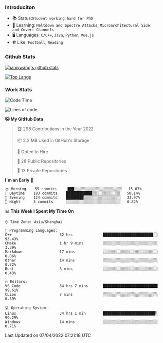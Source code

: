### Introduciton

- 📚 Status:`Student working hard for PhD`
- 🔎 Learning: `Meltdown and Spectre Attacks`, `Microarchitectural Side and Covert Channels`
- 🖥️ Languages: `C/C++`, `Java`, `Python`, `Vue.js`
- ⚽ Like: `Football`, `Reading`

### Github Stats

[![iamywang's github stats](https://github-readme-stats.vercel.app/api?username=iamywang&count_private=true&show_icons=true)]()

[![Top Langs](https://github-readme-stats.vercel.app/api/top-langs/?username=iamywang&layout=compact)]()

### Work Stats

<!--START_SECTION:waka-->
![Code Time](http://img.shields.io/badge/Code%20Time-250%20hrs%2045%20mins-blue)

![Lines of code](https://img.shields.io/badge/From%20Hello%20World%20I%27ve%20Written-523%20Thousand%20lines%20of%20code-blue)

**🐱 My GitHub Data** 

> 🏆 298 Contributions in the Year 2022
 > 
> 📦 2.2 MB Used in GitHub's Storage 
 > 
> 💼 Opted to Hire
 > 
> 📜 28 Public Repositories 
 > 
> 🔑 13 Private Repositories  
 > 
**I'm an Early 🐤** 

```text
🌞 Morning    55 commits     ███░░░░░░░░░░░░░░░░░░░░░░   15.07% 
🌆 Daytime    183 commits    ████████████░░░░░░░░░░░░░   50.14% 
🌃 Evening    124 commits    ████████░░░░░░░░░░░░░░░░░   33.97% 
🌙 Night      3 commits      ░░░░░░░░░░░░░░░░░░░░░░░░░   0.82%

```


📊 **This Week I Spent My Time On** 

```text
⌚︎ Time Zone: Asia/Shanghai

💬 Programming Languages: 
C++                      32 hrs              ███████████████████████░░   93.43% 
CMake                    1 hr 9 mins         ░░░░░░░░░░░░░░░░░░░░░░░░░   3.39% 
Markdown                 17 mins             ░░░░░░░░░░░░░░░░░░░░░░░░░   0.86% 
Other                    14 mins             ░░░░░░░░░░░░░░░░░░░░░░░░░   0.72% 
Rust                     8 mins              ░░░░░░░░░░░░░░░░░░░░░░░░░   0.43%

🔥 Editors: 
VS Code                  34 hrs 7 mins       █████████████████████████   99.61% 
CLion                    7 mins              ░░░░░░░░░░░░░░░░░░░░░░░░░   0.39%

💻 Operating System: 
Linux                    34 hrs 1 min        ████████████████████████░   99.29% 
Windows                  14 mins             ░░░░░░░░░░░░░░░░░░░░░░░░░   0.71%

```


 Last Updated on 07/04/2022 07:21:18 UTC
<!--END_SECTION:waka-->
